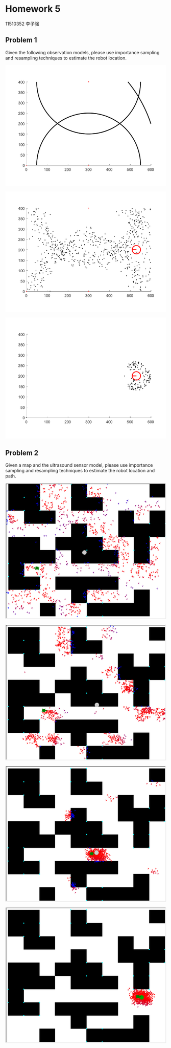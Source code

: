 # Homework 5

11510352 李子强

## Problem 1
Given the following observation models, please use importance sampling and resampling techniques to estimate the robot location.

![hw1.1](./fig1.png)

![hw1.2](./fig2.png)

![hw1.3](./fig3.png)

## Problem 2
Given a map and the ultrasound sensor model, please use importance sampling and resampling techniques to estimate the robot location and path.

![hw2.1](./hw6_2/fig1.png)

![hw2.2](./hw6_2/fig2.png)

![hw2.3](./hw6_2/fig3.png)

![hw2.4](./hw6_2/fig4.png)
